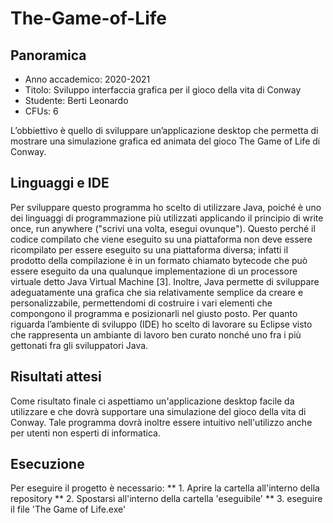 # The-Game-of-Life
## Panoramica
* Anno accademico: 2020-2021
* Titolo: Sviluppo interfaccia grafica per il gioco della vita di Conway
* Studente: Berti Leonardo
* CFUs: 6

L’obbiettivo è quello di sviluppare un’applicazione desktop che permetta di mostrare una simulazione grafica ed animata del gioco The Game of Life di Conway. 

## Linguaggi e IDE
Per sviluppare questo programma ho scelto di utilizzare Java, poiché è uno dei linguaggi di programmazione più utilizzati applicando il principio di write once, run anywhere ("scrivi una volta, esegui ovunque"). Questo perché il codice compilato che viene eseguito su una piattaforma non deve essere ricompilato per essere eseguito su una piattaforma diversa; infatti il prodotto della compilazione è in un formato chiamato bytecode che può essere eseguito da una qualunque implementazione di un processore virtuale detto Java Virtual Machine [3].
Inoltre, Java permette di sviluppare adeguatamente una grafica che sia relativamente semplice da creare e personalizzabile, permettendomi di costruire i vari elementi che compongono il programma e posizionarli nel giusto posto.
Per quanto riguarda l’ambiente di sviluppo (IDE) ho scelto di lavorare su Eclipse visto che rappresenta un ambiante di lavoro ben curato nonché uno fra i più gettonati fra gli sviluppatori Java.

## Risultati attesi
Come risultato finale ci aspettiamo un'applicazione desktop facile da utilizzare e che dovrà supportare una simulazione del gioco della vita di Conway.
Tale programma dovrà inoltre essere intuitivo nell'utilizzo anche per utenti non esperti di informatica.

## Esecuzione
Per eseguire il progetto è necessario: 
** 1. Aprire la cartella all'interno della repository
** 2. Spostarsi all'interno della cartella 'eseguibile'
** 3. eseguire il file 'The Game of Life.exe'

